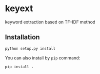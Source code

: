 # keyext

keyword extraction based on TF-IDF method

## Installation

```sh
python setup.py install
```

You can also install by `pip` command:

```sh
pip install .
```
